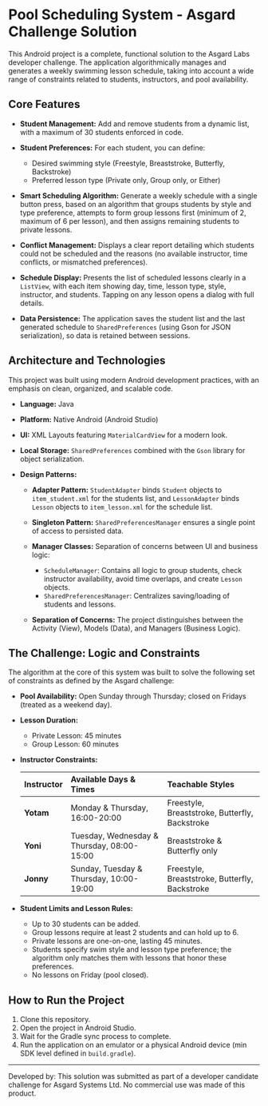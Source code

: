 # Pool Scheduling System - Asgard Challenge Solution

This Android project is a complete, functional solution to the Asgard Labs developer challenge. The application algorithmically manages and generates a weekly swimming lesson schedule, taking into account a wide range of constraints related to students, instructors, and pool availability.

## Core Features

* **Student Management:** Add and remove students from a dynamic list, with a maximum of 30 students enforced in code.&#x20;
* **Student Preferences:** For each student, you can define:

  * Desired swimming style (Freestyle, Breaststroke, Butterfly, Backstroke)&#x20;
  * Preferred lesson type (Private only, Group only, or Either)&#x20;
* **Smart Scheduling Algorithm:** Generate a weekly schedule with a single button press, based on an algorithm that groups students by style and type preference, attempts to form group lessons first (minimum of 2, maximum of 6 per lesson), and then assigns remaining students to private lessons.
* **Conflict Management:** Displays a clear report detailing which students could not be scheduled and the reasons (no available instructor, time conflicts, or mismatched preferences).&#x20;
* **Schedule Display:** Presents the list of scheduled lessons clearly in a `ListView`, with each item showing day, time, lesson type, style, instructor, and students. Tapping on any lesson opens a dialog with full details.&#x20;
* **Data Persistence:** The application saves the student list and the last generated schedule to `SharedPreferences` (using Gson for JSON serialization), so data is retained between sessions.&#x20;

## Architecture and Technologies

This project was built using modern Android development practices, with an emphasis on clean, organized, and scalable code.

* **Language:** Java
* **Platform:** Native Android (Android Studio)
* **UI:** XML Layouts featuring `MaterialCardView` for a modern look.
* **Local Storage:** `SharedPreferences` combined with the `Gson` library for object serialization.
* **Design Patterns:**

  * **Adapter Pattern:** `StudentAdapter` binds `Student` objects to `item_student.xml` for the students list, and `LessonAdapter` binds `Lesson` objects to `item_lesson.xml` for the schedule list.
  * **Singleton Pattern:** `SharedPreferencesManager` ensures a single point of access to persisted data.&#x20;
  * **Manager Classes:** Separation of concerns between UI and business logic:

    * `ScheduleManager`: Contains all logic to group students, check instructor availability, avoid time overlaps, and create `Lesson` objects.
    * `SharedPreferencesManager`: Centralizes saving/loading of students and lessons.&#x20;
  * **Separation of Concerns:** The project distinguishes between the Activity (View), Models (Data), and Managers (Business Logic).

## The Challenge: Logic and Constraints

The algorithm at the core of this system was built to solve the following set of constraints as defined by the Asgard challenge:

* **Pool Availability:** Open Sunday through Thursday; closed on Fridays (treated as a weekend day).&#x20;

* **Lesson Duration:**

  * Private Lesson: 45 minutes&#x20;
  * Group Lesson: 60 minutes&#x20;

* **Instructor Constraints:**

  | Instructor | Available Days & Times                     | Teachable Styles                                |
  | :--------- | :----------------------------------------- | :---------------------------------------------- |
  | **Yotam**  | Monday & Thursday, 16:00-20:00             | Freestyle, Breaststroke, Butterfly, Backstroke  |
  | **Yoni**   | Tuesday, Wednesday & Thursday, 08:00-15:00 | Breaststroke & Butterfly only                   |
  | **Jonny**  | Sunday, Tuesday & Thursday, 10:00-19:00    | Freestyle, Breaststroke, Butterfly, Backstroke  |

* **Student Limits and Lesson Rules:**

  * Up to 30 students can be added.&#x20;
  * Group lessons require at least 2 students and can hold up to 6.&#x20;
  * Private lessons are one-on-one, lasting 45 minutes.&#x20;
  * Students specify swim style and lesson type preference; the algorithm only matches them with lessons that honor these preferences.
  * No lessons on Friday (pool closed).&#x20;

## How to Run the Project

1. Clone this repository.
2. Open the project in Android Studio.
3. Wait for the Gradle sync process to complete.
4. Run the application on an emulator or a physical Android device (min SDK level defined in `build.gradle`).

---

Developed by: This solution was submitted as part of a developer candidate challenge for Asgard Systems Ltd. No commercial use was made of this product.
